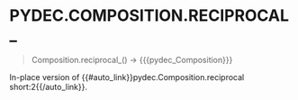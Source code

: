 # PYDEC.COMPOSITION.RECIPROCAL_
> Composition.reciprocal_() →  {{{pydec_Composition}}}

In-place version of {{#auto_link}}pydec.Composition.reciprocal short:2{{/auto_link}}.
